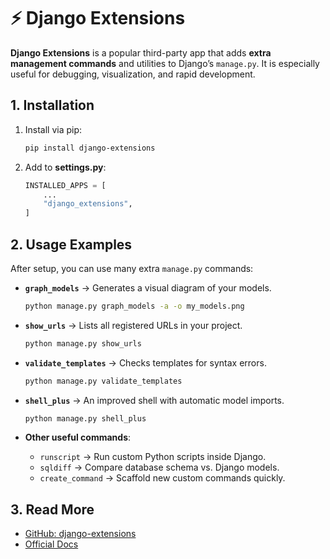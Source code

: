 # ⚡ Django Extensions

**Django Extensions** is a popular third-party app that adds **extra management commands** and utilities to Django’s `manage.py`. It is especially useful for debugging, visualization, and rapid development.


## 1. Installation

1. Install via pip:

   ```bash
   pip install django-extensions
   ```
2. Add to **settings.py**:

   ```python
   INSTALLED_APPS = [
       ...
       "django_extensions",
   ]
   ```


## 2. Usage Examples

After setup, you can use many extra `manage.py` commands:

* **`graph_models`** → Generates a visual diagram of your models.

  ```bash
  python manage.py graph_models -a -o my_models.png
  ```

* **`show_urls`** → Lists all registered URLs in your project.

  ```bash
  python manage.py show_urls
  ```

* **`validate_templates`** → Checks templates for syntax errors.

  ```bash
  python manage.py validate_templates
  ```

* **`shell_plus`** → An improved shell with automatic model imports.

  ```bash
  python manage.py shell_plus
  ```

* **Other useful commands**:

  * `runscript` → Run custom Python scripts inside Django.
  * `sqldiff` → Compare database schema vs. Django models.
  * `create_command` → Scaffold new custom commands quickly.


## 3. Read More

* [GitHub: django-extensions](https://github.com/django-extensions/django-extensions)
* [Official Docs](https://django-extensions.readthedocs.io/en/latest)
